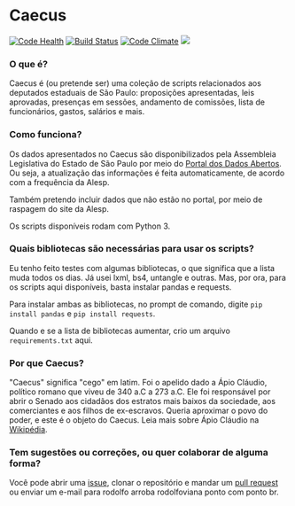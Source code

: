 # Caecus

[![Code Health](https://landscape.io/github/rodolfo-viana/caecus/master/landscape.svg?style=flat)](https://landscape.io/github/rodolfo-viana/caecus/master) [![Build Status](https://scrutinizer-ci.com/g/rodolfo-viana/caecus/badges/build.png?b=master)](https://scrutinizer-ci.com/g/rodolfo-viana/caecus/build-status/master) [![Code Climate](https://img.shields.io/codeclimate/maintainability/Nickersoft/dql.svg)](https://codeclimate.com/github/rodolfo-viana/caecus) ![](https://img.shields.io/badge/made%20with-%3C3-red.svg)

### O que é?
Caecus é (ou pretende ser) uma coleção de scripts relacionados aos deputados estaduais de São Paulo: proposições apresentadas, leis aprovadas, presenças em sessões, andamento de comissões, lista de funcionários, gastos, salários e mais.

### Como funciona?
Os dados apresentados no Caecus são disponibilizados pela Assembleia Legislativa do Estado de São Paulo por meio do [Portal dos Dados Abertos](https://www.al.sp.gov.br/dados-abertos/). Ou seja, a atualização das informações é feita automaticamente, de acordo com a frequência da Alesp.

Também pretendo incluir dados que não estão no portal, por meio de raspagem do site da Alesp.

Os scripts disponíveis rodam com Python 3.

### Quais bibliotecas são necessárias para usar os scripts?
Eu tenho feito testes com algumas bibliotecas, o que significa que a lista muda todos os dias. Já usei lxml, bs4, untangle e outras. Mas, por ora, para os scripts aqui disponíveis, basta instalar pandas e requests.

Para instalar ambas as bibliotecas, no prompt de comando, digite `pip install pandas` e `pip install requests`.

Quando e se a lista de bibliotecas aumentar, crio um arquivo `requirements.txt` aqui.

### Por que Caecus?
"Caecus" significa "cego" em latim. Foi o apelido dado a Ápio Cláudio, político romano que viveu de 340 a.C a 273 a.C. Ele foi responsável por abrir o Senado aos cidadãos dos estratos mais baixos da sociedade, aos comerciantes e aos filhos de ex-escravos. Queria aproximar o povo do poder, e este é o objeto do Caecus. Leia mais sobre Ápio Cláudio na [Wikipédia](https://pt.wikipedia.org/wiki/%C3%81pio_Cl%C3%A1udio_Cego).

### Tem sugestões ou correções, ou quer colaborar de alguma forma?
Você pode abrir uma [issue](https://github.com/rodolfo-viana/caecus/issues), clonar o repositório e mandar um [pull request](https://github.com/rodolfo-viana/caecus/pulls) ou enviar um e-mail para rodolfo arroba rodolfoviana ponto com ponto br.

